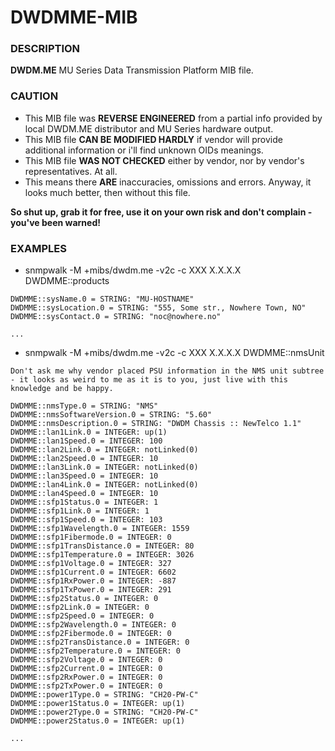 # DWDMME-MIB
### DESCRIPTION
**DWDM.ME** MU Series Data Transmission Platform MIB file.

### CAUTION
* This MIB file was **REVERSE ENGINEERED** from a partial info provided by local DWDM.ME distributor and MU Series hardware output.
* This MIB file **CAN BE MODIFIED HARDLY** if vendor will provide additional information or i'll find unknown OIDs meanings.
* This MIB file **WAS NOT CHECKED** either by vendor, nor by vendor's representatives. At all.
* This means there **ARE** inaccuracies, omissions and errors. Anyway, it looks much better, then without this file.

**So shut up, grab it for free, use it on your own risk and don't complain - you've been warned!**

### EXAMPLES
* snmpwalk -M +mibs/dwdm.me -v2c -c XXX X.X.X.X DWDMME::products
```
DWDMME::sysName.0 = STRING: "MU-HOSTNAME"
DWDMME::sysLocation.0 = STRING: "555, Some str., Nowhere Town, NO"
DWDMME::sysContact.0 = STRING: "noc@nowhere.no"

...
```
* snmpwalk -M +mibs/dwdm.me -v2c -c XXX X.X.X.X DWDMME::nmsUnit

```Don't ask me why vendor placed PSU information in the NMS unit subtree - it looks as weird to me as it is to you, just live with this knowledge and be happy.```
```
DWDMME::nmsType.0 = STRING: "NMS"
DWDMME::nmsSoftwareVersion.0 = STRING: "5.60"
DWDMME::nmsDescription.0 = STRING: "DWDM Chassis :: NewTelco 1.1"
DWDMME::lan1Link.0 = INTEGER: up(1)
DWDMME::lan1Speed.0 = INTEGER: 100
DWDMME::lan2Link.0 = INTEGER: notLinked(0)
DWDMME::lan2Speed.0 = INTEGER: 10
DWDMME::lan3Link.0 = INTEGER: notLinked(0)
DWDMME::lan3Speed.0 = INTEGER: 10
DWDMME::lan4Link.0 = INTEGER: notLinked(0)
DWDMME::lan4Speed.0 = INTEGER: 10
DWDMME::sfp1Status.0 = INTEGER: 1
DWDMME::sfp1Link.0 = INTEGER: 1
DWDMME::sfp1Speed.0 = INTEGER: 103
DWDMME::sfp1Wavelength.0 = INTEGER: 1559
DWDMME::sfp1Fibermode.0 = INTEGER: 0
DWDMME::sfp1TransDistance.0 = INTEGER: 80
DWDMME::sfp1Temperature.0 = INTEGER: 3026
DWDMME::sfp1Voltage.0 = INTEGER: 327
DWDMME::sfp1Current.0 = INTEGER: 6602
DWDMME::sfp1RxPower.0 = INTEGER: -887
DWDMME::sfp1TxPower.0 = INTEGER: 291
DWDMME::sfp2Status.0 = INTEGER: 0
DWDMME::sfp2Link.0 = INTEGER: 0
DWDMME::sfp2Speed.0 = INTEGER: 0
DWDMME::sfp2Wavelength.0 = INTEGER: 0
DWDMME::sfp2Fibermode.0 = INTEGER: 0
DWDMME::sfp2TransDistance.0 = INTEGER: 0
DWDMME::sfp2Temperature.0 = INTEGER: 0
DWDMME::sfp2Voltage.0 = INTEGER: 0
DWDMME::sfp2Current.0 = INTEGER: 0
DWDMME::sfp2RxPower.0 = INTEGER: 0
DWDMME::sfp2TxPower.0 = INTEGER: 0
DWDMME::power1Type.0 = STRING: "CH20-PW-C"
DWDMME::power1Status.0 = INTEGER: up(1)
DWDMME::power2Type.0 = STRING: "CH20-PW-C"
DWDMME::power2Status.0 = INTEGER: up(1)

...
```
